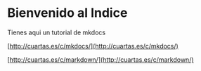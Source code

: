 # Bienvenido al Indice

Tienes aqui un tutorial de mkdocs

[http://cuartas.es/c/mkdocs/](http://cuartas.es/c/mkdocs/)

[http://cuartas.es/c/markdown/](http://cuartas.es/c/markdown/)



